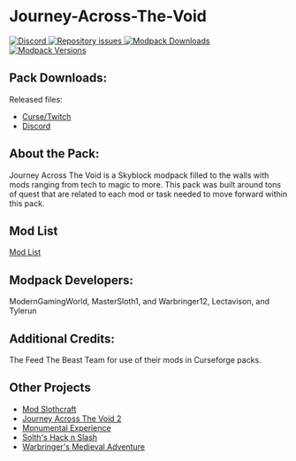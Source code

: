 # Journey-Across-The-Void 
  <a href="https://discord.gg/kvagXuP">
    <img alt="Discord" src="https://img.shields.io/discord/554449878282010633?color=purple&label=Discord&style=flat-square">
  </a>

 <a href="https://github.com/BedrockLegends/Journey-Across-The-Void/issues">
    <img alt="Repository issues" src="https://img.shields.io/github/issues/BedrockLegends/Journey-Across-The-Void">
  </a>
  
  <a href="https://www.curseforge.com/minecraft/modpacks/monumental-experience">
    <img alt="Modpack Downloads" src="http://cf.way2muchnoise.eu/full_325071_downloads.svg">
  </a>
  
  <a href="https://www.curseforge.com/minecraft/modpacks/monumental-experience">
    <img alt="Modpack Versions" src="http://cf.way2muchnoise.eu/versions/325071.svg">
  </a>

## Pack Downloads:
Released files:
- [Curse/Twitch](https://www.curseforge.com/minecraft/modpacks/journey-across-the-void)
- [Discord](https://discord.gg/wFtUTgZ)




## About the Pack:

Journey Across The Void is a Skyblock modpack filled to the walls with mods ranging from tech to magic to more. This pack was built around tons of quest that are related to each mod or task needed to move forward within this pack.



## Mod List
[Mod List](https://www.curseforge.com/minecraft/modpacks/journey-across-the-void/relations/dependencies)


## Modpack Developers:

ModernGamingWorld, MasterSloth1, and Warbringer12, Lectavison, and Tylerun


## Additional Credits:

The Feed The Beast Team for use of their mods in Curseforge packs.


## Other Projects
- [Mod Slothcraft](https://www.curseforge.com/minecraft/mc-mods/slothcraft)
- [Journey Across The Void 2](https://www.curseforge.com/minecraft/modpacks/journey-across-the-void-2)
- [Monumental Experience](https://www.curseforge.com/minecraft/modpacks/journey-across-the-void)
- [Solth's Hack n Slash](https://www.curseforge.com/minecraft/modpacks/sloths-has-adventure)
- [Warbringer's Medieval Adventure](https://www.curseforge.com/minecraft/modpacks/warbringer)
